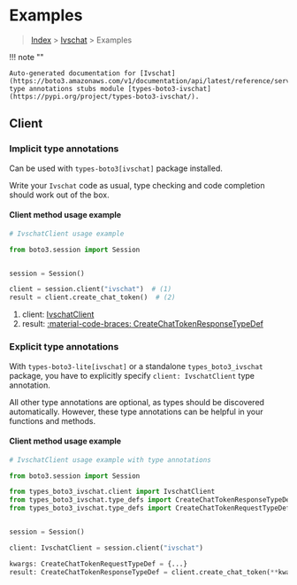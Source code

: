 # Examples

> [Index](../README.md) > [Ivschat](./README.md) > Examples

!!! note ""

    Auto-generated documentation for [Ivschat](https://boto3.amazonaws.com/v1/documentation/api/latest/reference/services/ivschat.html#ivschat)
    type annotations stubs module [types-boto3-ivschat](https://pypi.org/project/types-boto3-ivschat/).

## Client

### Implicit type annotations

Can be used with `types-boto3[ivschat]` package installed.

Write your `Ivschat` code as usual,
type checking and code completion should work out of the box.


#### Client method usage example

```python
# IvschatClient usage example

from boto3.session import Session


session = Session()

client = session.client("ivschat")  # (1)
result = client.create_chat_token()  # (2)
```

1. client: [IvschatClient](./client.md)
2. result: [:material-code-braces: CreateChatTokenResponseTypeDef](./type_defs.md#createchattokenresponsetypedef)






### Explicit type annotations

With `types-boto3-lite[ivschat]`
or a standalone `types_boto3_ivschat` package, you have to explicitly specify `client: IvschatClient` type annotation.

All other type annotations are optional, as types should be discovered automatically.
However, these type annotations can be helpful in your functions and methods.


#### Client method usage example

```python
# IvschatClient usage example with type annotations

from boto3.session import Session

from types_boto3_ivschat.client import IvschatClient
from types_boto3_ivschat.type_defs import CreateChatTokenResponseTypeDef
from types_boto3_ivschat.type_defs import CreateChatTokenRequestTypeDef


session = Session()

client: IvschatClient = session.client("ivschat")

kwargs: CreateChatTokenRequestTypeDef = {...}
result: CreateChatTokenResponseTypeDef = client.create_chat_token(**kwargs)
```






